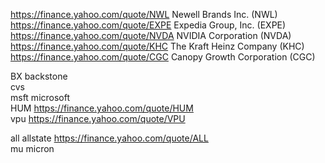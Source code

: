 





https://finance.yahoo.com/quote/NWL   Newell Brands Inc. (NWL)     
https://finance.yahoo.com/quote/EXPE  Expedia Group, Inc. (EXPE)    
https://finance.yahoo.com/quote/NVDA  NVIDIA Corporation (NVDA)         
https://finance.yahoo.com/quote/KHC   The Kraft Heinz Company (KHC)    
https://finance.yahoo.com/quote/CGC   Canopy Growth Corporation (CGC)     


BX  backstone    
cvs    
msft  microsoft    
HUM  https://finance.yahoo.com/quote/HUM     
vpu  https://finance.yahoo.com/quote/VPU    

all  allstate    https://finance.yahoo.com/quote/ALL     
mu    micron 









